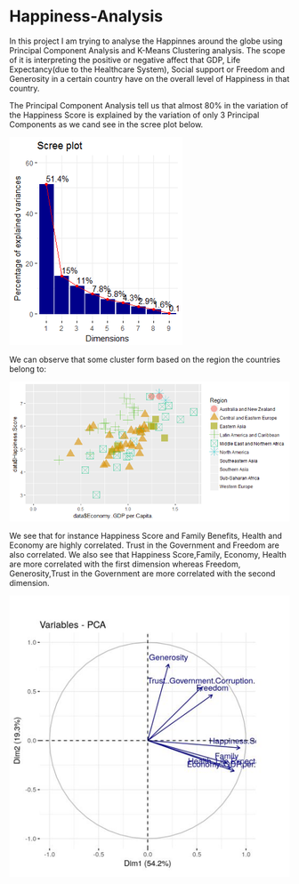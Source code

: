 # Happiness-Analysis


In this project I am trying to analyse the Happinnes around the globe using Principal Component Analysis and K-Means Clustering analysis.
The scope of it is interpreting the positive or negative affect that GDP, Life Expectancy(due to the Healthcare System), Social support or Freedom and Generosity in a certain country have on the overall level of Happiness in that country.

The Principal Component Analysis tell us that almost 80% in the variation of the Happiness Score is explained by the variation of only 3 Principal Components as we cand see in the scree plot below.

![Image of Scree Plot](https://github.com/alecsandruanca/Happiness-Analysis/blob/master/pictures/Rplot03.png)



We can observe that some cluster form based on the region the countries belong to: 


![Image of Scree Plot](https://github.com/alecsandruanca/Happiness-Analysis/blob/master/pictures/Rplot01.png)


We see that for instance Happiness Score and Family Benefits, Health and Economy are highly correlated. 
Trust in the Government and Freedom are also correlated. 
We also see that Happiness Score,Family, Economy, Health are more correlated with the first dimension whereas Freedom, Generosity,Trust in the Government are more correlated with the  second dimension. 

![Image of Scree Plot](https://github.com/alecsandruanca/Happiness-Analysis/blob/master/pictures/Dimensionalitate.PNG)
